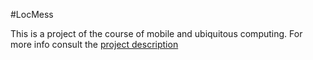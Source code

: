 #LocMess

This is a project of the course of mobile and ubiquitous computing. For more info consult the [project description](https://github.com/Gisson/LocMess/blob/master/cmu2017-project_description.pdf)




